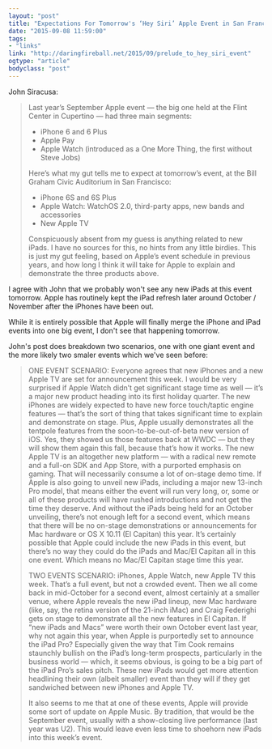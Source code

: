 ```yaml
---
layout: "post"
title: "Expectations For Tomorrow's ‘Hey Siri’ Apple Event in San Francisco"
date: "2015-09-08 11:59:00"
tags: 
- "links"
link: "http://daringfireball.net/2015/09/prelude_to_hey_siri_event"
ogtype: "article"
bodyclass: "post"
---
```


John Siracusa:

> Last year’s September Apple event — the big one held at the Flint Center in Cupertino — had three main segments:
> 
> - iPhone 6 and 6 Plus
> - Apple Pay
> - Apple Watch (introduced as a One More Thing, the first without Steve Jobs)
> 
> Here’s what my gut tells me to expect at tomorrow’s event, at the Bill Graham Civic Auditorium in San Francisco:
> 
> - iPhone 6S and 6S Plus
> - Apple Watch: WatchOS 2.0, third-party apps, new bands and accessories
> - New Apple TV
>
> Conspicuously absent from my guess is anything related to new iPads. I have no sources for this, no hints from any little birdies. This is just my gut feeling, based on Apple’s event schedule in previous years, and how long I think it will take for Apple to explain and demonstrate the three products above.

I agree with John that we probably won't see any new iPads at this event tomorrow. Apple has routinely kept the iPad refresh later around October / November after the iPhones have been out.

While it is entirely possible that Apple will finally merge the iPhone and iPad events into one big event, I don't see that happening tomorrow.

John's post does breakdown two scenarios, one with one giant event and the more likely two smaler events which we've seen before:

> ONE EVENT SCENARIO: Everyone agrees that new iPhones and a new Apple TV are set for announcement this week. I would be very surprised if Apple Watch didn’t get significant stage time as well — it’s a major new product heading into its first holiday quarter. The new iPhones are widely expected to have new force touch/taptic engine features — that’s the sort of thing that takes significant time to explain and demonstrate on stage. Plus, Apple usually demonstrates all the tentpole features from the soon-to-be-out-of-beta new version of iOS. Yes, they showed us those features back at WWDC — but they will show them again this fall, because that’s how it works. The new Apple TV is an altogether new platform — with a radical new remote and a full-on SDK and App Store, with a purported emphasis on gaming. That will necessarily consume a lot of on-stage demo time. If Apple is also going to unveil new iPads, including a major new 13-inch Pro model, that means either the event will run very long, or, some or all of these products will have rushed introductions and not get the time they deserve. And without the iPads being held for an October unveiling, there’s not enough left for a second event, which means that there will be no on-stage demonstrations or announcements for Mac hardware or OS X 10.11 (El Capitan) this year. It’s certainly possible that Apple could include the new iPads in this event, but there’s no way they could do the iPads and Mac/El Capitan all in this one event. Which means no Mac/El Capitan stage time this year.
> 
> TWO EVENTS SCENARIO: iPhones, Apple Watch, new Apple TV this week. That’s a full event, but not a crowded event. Then we all come back in mid-October for a second event, almost certainly at a smaller venue, where Apple reveals the new iPad lineup, new Mac hardware (like, say, the retina version of the 21-inch iMac) and Craig Federighi gets on stage to demonstrate all the new features in El Capitan. If “new iPads and Macs” were worth their own October event last year, why not again this year, when Apple is purportedly set to announce the iPad Pro? Especially given the way that Tim Cook remains staunchly bullish on the iPad’s long-term prospects, particularly in the business world — which, it seems obvious, is going to be a big part of the iPad Pro’s sales pitch. These new iPads would get more attention headlining their own (albeit smaller) event than they will if they get sandwiched between new iPhones and Apple TV.
> 
> It also seems to me that at one of these events, Apple will provide some sort of update on Apple Music. By tradition, that would be the September event, usually with a show-closing live performance (last year was U2). This would leave even less time to shoehorn new iPads into this week’s event.